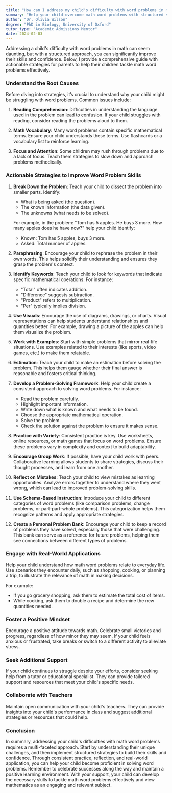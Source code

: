 ```yaml
---
title: "How can I address my child's difficulty with word problems in math?"
summary: "Help your child overcome math word problems with structured strategies that boost skills and confidence in reading comprehension and problem-solving."
author: "Dr. Olivia Wilson"
degree: "PhD in Biology, University of Oxford"
tutor_type: "Academic Admissions Mentor"
date: 2024-02-03
---
```


Addressing a child's difficulty with word problems in math can seem daunting, but with a structured approach, you can significantly improve their skills and confidence. Below, I provide a comprehensive guide with actionable strategies for parents to help their children tackle math word problems effectively.

### Understand the Root Causes

Before diving into strategies, it’s crucial to understand why your child might be struggling with word problems. Common issues include:

1. **Reading Comprehension**: Difficulties in understanding the language used in the problem can lead to confusion. If your child struggles with reading, consider reading the problems aloud to them.

2. **Math Vocabulary**: Many word problems contain specific mathematical terms. Ensure your child understands these terms. Use flashcards or a vocabulary list to reinforce learning.

3. **Focus and Attention**: Some children may rush through problems due to a lack of focus. Teach them strategies to slow down and approach problems methodically.

### Actionable Strategies to Improve Word Problem Skills

1. **Break Down the Problem**: Teach your child to dissect the problem into smaller parts. Identify:
   - What is being asked (the question).
   - The known information (the data given).
   - The unknowns (what needs to be solved).

   For example, in the problem: "Tom has 5 apples. He buys 3 more. How many apples does he have now?" help your child identify:
   - Known: Tom has 5 apples, buys 3 more.
   - Asked: Total number of apples.

2. **Paraphrasing**: Encourage your child to rephrase the problem in their own words. This helps solidify their understanding and ensures they grasp the problem's context.

3. **Identify Keywords**: Teach your child to look for keywords that indicate specific mathematical operations. For instance:
   - "Total" often indicates addition.
   - "Difference" suggests subtraction.
   - "Product" refers to multiplication.
   - "Per" typically implies division.

4. **Use Visuals**: Encourage the use of diagrams, drawings, or charts. Visual representations can help students understand relationships and quantities better. For example, drawing a picture of the apples can help them visualize the problem.

5. **Work with Examples**: Start with simple problems that mirror real-life situations. Use examples related to their interests (like sports, video games, etc.) to make them relatable. 

6. **Estimation**: Teach your child to make an estimation before solving the problem. This helps them gauge whether their final answer is reasonable and fosters critical thinking.

7. **Develop a Problem-Solving Framework**: Help your child create a consistent approach to solving word problems. For instance:
   - Read the problem carefully.
   - Highlight important information.
   - Write down what is known and what needs to be found.
   - Choose the appropriate mathematical operation.
   - Solve the problem.
   - Check the solution against the problem to ensure it makes sense.

8. **Practice with Variety**: Consistent practice is key. Use worksheets, online resources, or math games that focus on word problems. Ensure these problems vary in complexity and context to build adaptability.

9. **Encourage Group Work**: If possible, have your child work with peers. Collaborative learning allows students to share strategies, discuss their thought processes, and learn from one another.

10. **Reflect on Mistakes**: Teach your child to view mistakes as learning opportunities. Analyze errors together to understand where they went wrong, which can lead to improved problem-solving skills.

11. **Use Schema-Based Instruction**: Introduce your child to different categories of word problems (like comparison problems, change problems, or part-part-whole problems). This categorization helps them recognize patterns and apply appropriate strategies.

12. **Create a Personal Problem Bank**: Encourage your child to keep a record of problems they have solved, especially those that were challenging. This bank can serve as a reference for future problems, helping them see connections between different types of problems.

### Engage with Real-World Applications

Help your child understand how math word problems relate to everyday life. Use scenarios they encounter daily, such as shopping, cooking, or planning a trip, to illustrate the relevance of math in making decisions. 

For example:
- If you go grocery shopping, ask them to estimate the total cost of items.
- While cooking, ask them to double a recipe and determine the new quantities needed.

### Foster a Positive Mindset

Encourage a positive attitude towards math. Celebrate small victories and progress, regardless of how minor they may seem. If your child feels anxious or frustrated, take breaks or switch to a different activity to alleviate stress.

### Seek Additional Support

If your child continues to struggle despite your efforts, consider seeking help from a tutor or educational specialist. They can provide tailored support and resources that meet your child's specific needs.

### Collaborate with Teachers

Maintain open communication with your child's teachers. They can provide insights into your child's performance in class and suggest additional strategies or resources that could help.

### Conclusion

In summary, addressing your child's difficulties with math word problems requires a multi-faceted approach. Start by understanding their unique challenges, and then implement structured strategies to build their skills and confidence. Through consistent practice, reflection, and real-world application, you can help your child become proficient in solving word problems. Remember to celebrate successes along the way and maintain a positive learning environment. With your support, your child can develop the necessary skills to tackle math word problems effectively and view mathematics as an engaging and relevant subject.
    